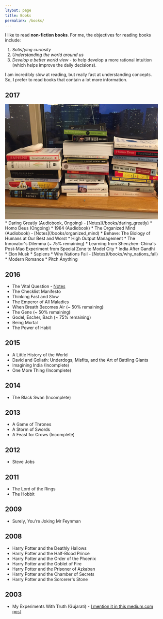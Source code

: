 ```yaml
---
layout: page
title: Books
permalink: /books/
---
```


I like to read **non-fiction books**. For me, the objectives for reading books include:
1. *Satisfying curiosity*
1. *Understanding the world around us*
1. *Develop a better world view* - to help develop a more rational intuition (which helps improve the daily decisions).

I am incredibly slow at reading, but really fast at understanding concepts. So, I prefer to read books that contain
a lot more information.

## 2017
<img src="/assets/books-2017.JPG">
* Daring Greatly (Audiobook, Ongoing) - [Notes](/books/daring_greatly)
* Homo Deus (Ongoing)
* 1984 (Audiobook)
* The Organized Mind (Audiobook) - [Notes](/books/organized_mind)
* Behave: The Biology of Humans at Our Best and Worst
* High Output Management
* The Innovator's Dilemma (~ 75% remaining)
* Learning from Shenzhen: China's Post-Mao Experiment from Special Zone to Model City
* India After Gandhi
* Elon Musk
* Sapiens
* Why Nations Fail - [Notes](/books/why_nations_fail)
* Modern Romance
* Pitch Anything

## 2016
* The Vital Question - [Notes](/books/vital_question)
* The Checklist Manifesto
* Thinking Fast and Slow
* The Emperor of All Maladies
* When Breath Becomes Air (~ 50% remaining)
* The Gene (~ 50% remaining)
* Godel, Escher, Bach (~ 75% remaining)
* Being Mortal
* The Power of Habit

## 2015
* A Little History of the World
* David and Goliath: Underdogs, Misfits, and the Art of Battling Giants
* Imagining India (Incomplete)
* One More Thing (Incomplete)

## 2014
* The Black Swan (Incomplete)

## 2013
* A Game of Thrones
* A Storm of Swords
* A Feast for Crows (Incomplete)

## 2012
* Steve Jobs

## 2011
* The Lord of the Rings
* The Hobbit

## 2009
* Surely, You're Joking Mr Feynman

## 2008
* Harry Potter and the Deathly Hallows
* Harry Potter and the Half-Blood Prince
* Harry Potter and the Order of the Phoenix
* Harry Potter and the Goblet of Fire
* Harry Potter and the Prisoner of Azkaban
* Harry Potter and the Chamber of Secrets
* Harry Potter and the Sorcerer's Stone

## 2003
* My Experiments With Truth (Gujarati) - [I mention it in this medium.com post](https://medium.com/@hardikp/how-gandhi-brought-changes-in-himself-and-his-followers-1c1bed51c6aa)
